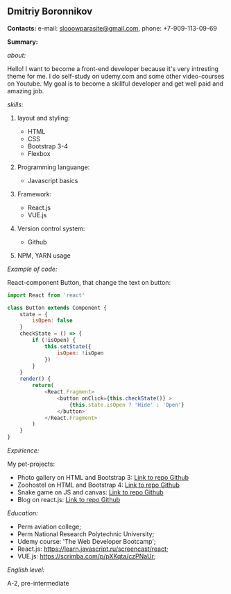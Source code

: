 ## Dmitriy Boronnikov
__Contacts:__ e-mail: slooowparasite@gmail.com,  phone: +7-909-113-09-69

__Summary:__

_about:_

Hello! I want to become a front-end developer because it's very intresting theme for me. I do self-study on udemy.com and some other video-courses on Youtube. My goal is to become a skillful developer and get well paid and amazing job.


_skills:_
1. layout and styling:

    * HTML
    * CSS
    * Bootstrap 3-4
    * Flexbox

1. Programming languange:

    * Javascript basics

1. Framework:

    * React.js
    * VUE.js

1. Version control system:

    * Github

1. NPM, YARN usage

_Example of code:_

React-component Button, that change the text on button: 

```javascript
import React from 'react'

class Button extends Component {
    state = {
        isOpen: false
    }
    checkState = () => {
        if (!isOpen) {
            this.setState({
                isOpen: !isOpen
            })
        } 
    }
    render() {
        return(
            <React.Fragment>
                <button onClick={this.checkState()} >
                    {this.state.isOpen ? 'Hide' : 'Open'}
                </button>
            </React.Fragment>
        )
    }
}
```
_Expirience:_

My pet-projects:

* Photo gallery on HTML and Bootstrap 3: [Link to repo Github](https://github.com/Greenpaw/photo-gallery) 
* Zoohostel on HTML and Bootstrap 4: [Link to repo Github](https://github.com/Greenpaw/zoohostel) 
* Snake game on JS and canvas: [Link to repo Github](https://github.com/Greenpaw/snake-game)
* Blog on react.js: [Link to repo Github](https://github.com/Greenpaw/react-blog)

_Education:_

* Perm aviation college;
* Perm National Research Polytechnic University;
* Udemy course: 'The Web Developer Bootcamp';
* React.js: https://learn.javascript.ru/screencast/react;
* VUE.js: https://scrimba.com/p/pXKqta/czPNaUr;
    

_English level:_

A-2, pre-intermediate